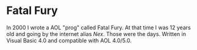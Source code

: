 Fatal Fury
==============

In 2000 I wrote a AOL "prog" called Fatal Fury. At that time I was 12 years old and going by the internet alias _Nex_. Those were the days. Written in Visual Basic 4.0 and compatible with AOL 4.0/5.0.
